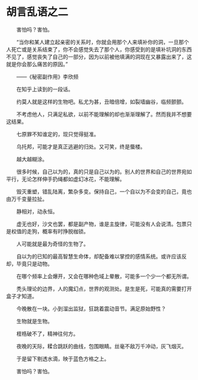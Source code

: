 # 胡言乱语之二

　　害怕吗？害怕。

　　“当你和某人建立起亲密的关系时，你就会用那个人来填补你的洞，一旦那个人死亡或是关系结束了，你不会感觉失去了那个人，你感受到的是填补坑洞的东西不见了，感觉丧失了自己的一部分，因为以前被他填满的洞现在又暴露出来了，这就是你会那么痛苦的原因。”

　　——《秘密副作用》李欣频

　　在知乎上读到的一段话。

　　约莫人就是这样的生物吧。私尤为甚，丑暗倍增，如裂墙幽谷，临频颤颤。

　　不考虑他人，只满足私欲，以前不能理解的却也渐渐理解了。然而我并不想要这结果。

　　七原罪不知谁定的，现只觉得挺准。

　　乌托邦，可能才是真正逃避的归处。又可笑，终是蜃楼。

　　越大越糊涂。

　　很多时候，自己以为的，真的只是自己以为的。别人的世界和自己的世界宛如平行，无论怎样伸手扔绳都如虚幻冰花，不能理解。

　　毁灭重塑，错乱陆离，繁杂多变。保持自己，一个自以为不会变的自己，竟也由万千变量拉扯。

　　静相对，动永恒。

　　虚无也好，沙文也罢，都是副产物，谁是主旋律，可能没有人会说清。包票只是权值的走狗，概率有时挣脱枷锁。

　　人可能就是最为奇怪的生物了。

　　自以为的已知的最高智慧生命体，却配备难以掌控的感情系统。或许应该反却，毕竟只是动物。

　　在哪个频率上会爆开，又会在哪种色域上晕散，可能多一个少一个都无所谓。

　　秃头理论的边界，人的魔幻点，世界的观测处。是生是死，可能真的需要打开盒子才知道。

　　今晚散在一块。小到溜出监狱，狂跳着震动音节。满足原始野性？

　　生物就是生物。

　　桎梏破不了，精神往何方。

　　夜晚的天际，糅合跳跃的曲线，包围眼睛。丝毫不敌万千冲动，灰飞烟灭。

　　于是留下剔透水滴，映于蓝色方格之上。

　　害怕吗？害怕。

